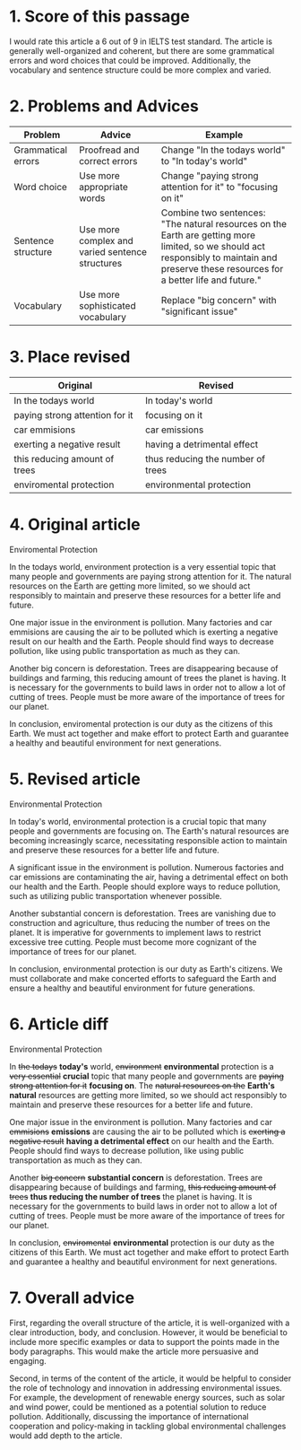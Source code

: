 # 1. Score of this passage

I would rate this article a 6 out of 9 in IELTS test standard. The article is generally well-organized and coherent, but there are some grammatical errors and word choices that could be improved. Additionally, the vocabulary and sentence structure could be more complex and varied.

# 2. Problems and Advices

| Problem            | Advice                                          | Example                                                      |
| ------------------ | ----------------------------------------------- | ------------------------------------------------------------ |
| Grammatical errors | Proofread and correct errors                    | Change "In the todays world" to "In today's world"           |
| Word choice        | Use more appropriate words                      | Change "paying strong attention for it" to "focusing on it"  |
| Sentence structure | Use more complex and varied sentence structures | Combine two sentences: "The natural resources on the Earth are getting more limited, so we should act responsibly to maintain and preserve these resources for a better life and future." |
| Vocabulary         | Use more sophisticated vocabulary               | Replace "big concern" with "significant issue"               |

# 3. Place revised

| Original                       | Revised                           |
| ------------------------------ | --------------------------------- |
| In the todays world            | In today's world                  |
| paying strong attention for it | focusing on it                    |
| car emmisions                  | car emissions                     |
| exerting a negative result     | having a detrimental effect       |
| this reducing amount of trees  | thus reducing the number of trees |
| enviromental protection        | environmental protection          |

# 4. Original article

Enviromental Protection

In the todays world, environment protection is a very essential topic that many people and governments are paying strong attention for it. The natural resources on the Earth are getting more limited, so we should act responsibly to maintain and preserve these resources for a better life and future.

One major issue in the environment is pollution. Many factories and car emmisions are causing the air to be polluted which is exerting a negative result on our health and the Earth. People should find ways to decrease pollution, like using public transportation as much as they can.

Another big concern is deforestation. Trees are disappearing because of buildings and farming, this reducing amount of trees the planet is having. It is necessary for the governments to build laws in order not to allow a lot of cutting of trees. People must be more aware of the importance of trees for our planet.

In conclusion, enviromental protection is our duty as the citizens of this Earth. We must act together and make effort to protect Earth and guarantee a healthy and beautiful environment for next generations.

# 5. Revised article

Environmental Protection

In today's world, environmental protection is a crucial topic that many people and governments are focusing on. The Earth's natural resources are becoming increasingly scarce, necessitating responsible action to maintain and preserve these resources for a better life and future.

A significant issue in the environment is pollution. Numerous factories and car emissions are contaminating the air, having a detrimental effect on both our health and the Earth. People should explore ways to reduce pollution, such as utilizing public transportation whenever possible.

Another substantial concern is deforestation. Trees are vanishing due to construction and agriculture, thus reducing the number of trees on the planet. It is imperative for governments to implement laws to restrict excessive tree cutting. People must become more cognizant of the importance of trees for our planet.

In conclusion, environmental protection is our duty as Earth's citizens. We must collaborate and make concerted efforts to safeguard the Earth and ensure a healthy and beautiful environment for future generations.

# 6. Article diff

Environmental Protection

In ~~the todays~~ **today's** world, ~~environment~~ **environmental** protection is a ~~very essential~~ **crucial** topic that many people and governments are ~~paying strong attention for it~~ **focusing on**. The ~~natural resources on the~~ **Earth's natural** resources are getting more limited, so we should act responsibly to maintain and preserve these resources for a better life and future.

One major issue in the environment is pollution. Many factories and car ~~emmisions~~ **emissions** are causing the air to be polluted which is ~~exerting a negative result~~ **having a detrimental effect** on our health and the Earth. People should find ways to decrease pollution, like using public transportation as much as they can.

Another ~~big concern~~ **substantial concern** is deforestation. Trees are disappearing because of buildings and farming, ~~this reducing amount of trees~~ **thus reducing the number of trees** the planet is having. It is necessary for the governments to build laws in order not to allow a lot of cutting of trees. People must be more aware of the importance of trees for our planet.

In conclusion, ~~enviromental~~ **environmental** protection is our duty as the citizens of this Earth. We must act together and make effort to protect Earth and guarantee a healthy and beautiful environment for next generations.

# 7. Overall advice

First, regarding the overall structure of the article, it is well-organized with a clear introduction, body, and conclusion. However, it would be beneficial to include more specific examples or data to support the points made in the body paragraphs. This would make the article more persuasive and engaging.

Second, in terms of the content of the article, it would be helpful to consider the role of technology and innovation in addressing environmental issues. For example, the development of renewable energy sources, such as solar and wind power, could be mentioned as a potential solution to reduce pollution. Additionally, discussing the importance of international cooperation and policy-making in tackling global environmental challenges would add depth to the article.